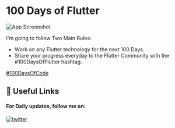 
# 100 Days of Flutter

![App Screenshot](https://storage.googleapis.com/cms-storage-bucket/70760bf1e88b184bb1bc.png)

I'm going to follow Two Main Rules:

- Work on any Flutter technology for the next 100 Days.
- Share your progress everyday to the Flutter Community with the #100DaysOfFlutter hashtag.

[#100DaysOfCode](https://100DaysOfCode.com) 

## 🔗 Useful Links
#### For Daily updates, follow me on:

[![twitter](https://img.shields.io/badge/twitter-1DA1F2?style=for-the-badge&logo=twitter&logoColor=white)](https://twitter.com/akarsh__jain)
